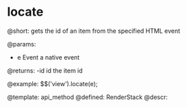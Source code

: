locate
=============



@short:
	gets the id of an item from the specified HTML event
    

@params:
- e		Event		a native event


@returns:
-id	id	the item id

@example:
$$('view').locate(e);

@template:	api_method
@defined:	RenderStack	
@descr:

